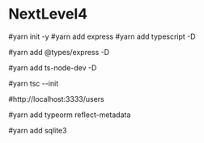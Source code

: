 # NextLevel4

#yarn init -y 
#yarn add express 
#yarn add typescript -D

#yarn add @types/express -D 

#yarn add ts-node-dev -D 

#yarn tsc --init

#http://localhost:3333/users


#yarn add typeorm reflect-metadata

#yarn add sqlite3 
